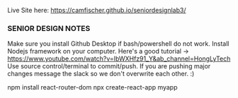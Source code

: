 Live Site here: https://camfischer.github.io/seniordesignlab3/


### SENIOR DESIGN NOTES
Make sure you install Github Desktop if bash/powershell do not work.
Install Nodejs framework on your computer. Here's a good tutorial -> https://www.youtube.com/watch?v=IbWXHfz91_Y&ab_channel=HongLyTech
Use source control/terminal to commit/push. If you are pushing major changes message the slack so we don't overwrite each other.
:)

npm install react-router-dom
npx create-react-app myapp


